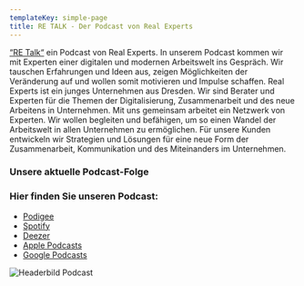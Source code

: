 ```yaml
---
templateKey: simple-page
title: RE TALK - Der Podcast von Real Experts
---
```

[“RE Talk“](https://retalk.podigee.io/) ein Podcast von Real Experts. In unserem Podcast kommen wir mit Experten einer digitalen und modernen Arbeitswelt ins Gespräch. Wir tauschen Erfahrungen und Ideen aus, zeigen Möglichkeiten der Veränderung auf und wollen somit motivieren und Impulse schaffen. Real Experts ist ein junges Unternehmen aus Dresden. Wir sind Berater und Experten für die Themen der Digitalisierung, Zusammenarbeit und des neue Arbeitens in Unternehmen. Mit uns gemeinsam arbeitet ein Netzwerk von Experten. Wir wollen begleiten und befähigen, um so einen Wandel der Arbeitswelt in allen Unternehmen zu ermöglichen. Für unsere Kunden entwickeln wir Strategien und Lösungen für eine neue Form der Zusammenarbeit, Kommunikation und des Miteinanders im Unternehmen.

### **Unsere aktuelle Podcast-Folge**

<script class="podigee-podcast-player" src="https://cdn.podigee.com/podcast-player/javascripts/podigee-podcast-player.js" data-configuration="https://retalk.podigee.io/3-stadtentwaesserungdresden/embed?context=external"></script>

### **Hier finden Sie unseren Podcast:**

* [Podigee](https://retalk.podigee.io/)
* [Spotify](https://open.spotify.com/show/6Ahk7qs5bTavNdIDwKEIhD)
* [Deezer](https://www.deezer.com/de/show/1163032)
* [Apple Podcasts](https://podcasts.apple.com/de/podcast/re-talk/id1510809308)
* [Google Podcasts](https://podcasts.google.com/?feed=aHR0cHM6Ly9yZXRhbGsucG9kaWdlZS5pby9mZWVkL21wMw)

<script class="podlove-subscribe-button" src="https://cdn.podigee.com/subscribe-button/javascripts/app.js" data-json-url="https://retalk.podigee.io/embed/subscribe_button"></script>

![Headerbild Podcast](/img/podcast-bild_cc0_logo_r.png "Podcast RE Talk")